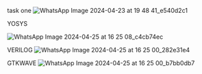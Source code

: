 task one
![WhatsApp Image 2024-04-23 at 19 48 41_e540d2c1](https://github.com/Prasanna300/vsdsquadron-mini-intership/assets/167746764/9042f90f-4c71-45c2-9755-2bedfdfd919d)

YOSYS

![WhatsApp Image 2024-04-25 at 16 25 08_c4cb74ec](https://github.com/Prasanna300/vsdsquadron-mini-intership/assets/167746764/d5aa8210-aaef-4b7c-9396-7d208bcf9723)


VERILOG
![WhatsApp Image 2024-04-25 at 16 25 00_282e31e4](https://github.com/Prasanna300/vsdsquadron-mini-intership/assets/167746764/1f529d57-119f-49f6-9a6f-680dedfabdda)


GTKWAVE
![WhatsApp Image 2024-04-25 at 16 25 00_b7bb0db7](https://github.com/Prasanna300/vsdsquadron-mini-intership/assets/167746764/846d4aed-7af3-43b5-9210-442b6f744a5a)
